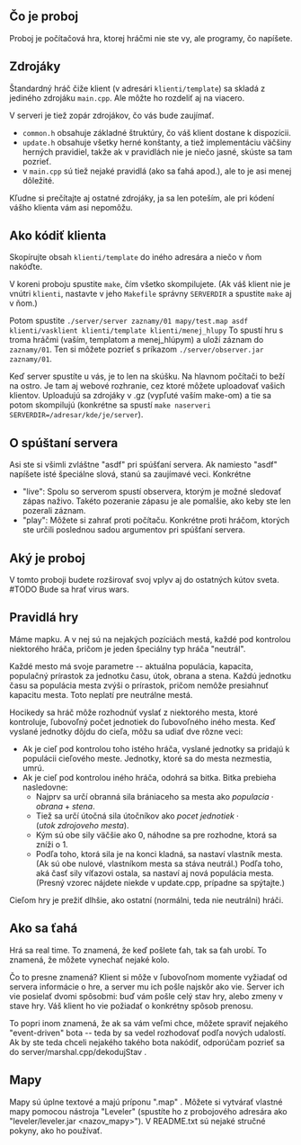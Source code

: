 
Čo je proboj
------------

Proboj je počítačová hra, ktorej hráčmi nie ste vy, ale programy, čo napíšete.


Zdrojáky
--------

Štandardný hráč čiže klient (v adresári `klienti/template`) sa skladá z jediného
zdrojáku `main.cpp`. Ale môžte ho rozdeliť aj na viacero.

V serveri je tiež zopár zdrojákov, čo vás bude zaujímať.

- `common.h` obsahuje základné štruktúry, čo váš klient dostane k dispozícii.
- `update.h` obsahuje všetky herné konštanty, a tiež
  implementáciu väčšiny herných pravidiel, takže ak v pravidlách nie je niečo
  jasné, skúste sa tam pozrieť.
- v `main.cpp` sú tiež nejaké pravidlá (ako sa ťahá apod.), ale to je asi menej
  dôležité.

Kľudne si prečítajte aj ostatné zdrojáky, ja sa len poteším, ale pri kódení
vášho klienta vám asi nepomôžu.


Ako kódiť klienta
-----------------

Skopírujte obsah `klienti/template` do iného adresára a niečo v ňom nakóďte.

V koreni proboju spustite `make`, čím všetko skompilujete. (Ak váš klient nie je
vnútri `klienti`, nastavte v jeho `Makefile` správny `SERVERDIR` a spustite
`make` aj v ňom.)

Potom spustite `./server/server zaznamy/01 mapy/test.map asdf klienti/vasklient
klienti/template klienti/menej_hlupy` To spustí hru s troma hráčmi (vaším, templatom
a menej_hlúpym) a uloží záznam do `zaznamy/01`. Ten si môžete pozrieť s príkazom
`./server/observer.jar zaznamy/01`.

Keď server spustíte u vás, je to len na skúšku. Na hlavnom počítači to beží na
ostro. Je tam aj webové rozhranie, cez ktoré môžete uploadovať vašich klientov.
Uploadujú sa zdrojáky v .gz (vypľuté vaším make-om) a tie sa potom skompilujú
(konkrétne sa spustí `make naserveri SERVERDIR=/adresar/kde/je/server`).


O spúštaní servera
------------------

Asi ste si všimli zvláštne "asdf" pri spúšťaní servera. Ak namiesto "asdf" napíšete
isté špeciálne slová, stanú sa zaujímavé veci. Konkrétne

- "live": Spolu so serverom spustí observera, ktorým je možné sledovať zápas naživo.
Takéto pozeranie zápasu je ale pomalšie, ako keby ste len pozerali záznam.
- "play": Môžete si zahrať proti počítaču. Konkrétne proti hráčom, ktorých ste
určili poslednou sadou argumentov pri spúšťaní servera.


Aký je proboj
-------------

V tomto proboji budete rozširovať svoj vplyv aj do ostatných kútov sveta.
#TODO
Bude sa hrať virus wars.

Pravidlá hry
------------

Máme mapku. A v nej sú na nejakých pozíciách mestá, každé pod kontrolou niektorého
hráča, pričom je jeden špeciálny typ hráča "neutrál".

Každé mesto má svoje parametre -- aktuálna populácia, kapacita, populačný prírastok
za jednotku času, útok, obrana a stena. Každú jednotku času sa populácia mesta
zvýši o prírastok, pričom nemôže presiahnuť kapacitu mesta. Toto neplatí pre
neutrálne mestá.

Hocikedy sa hráč môže rozhodnúť vyslať z niektorého mesta, ktoré kontroluje, ľubovoľný
počet jednotiek do ľubovoľného iného mesta. Keď vyslané jednotky dôjdu do cieľa,
môžu sa udiať dve rôzne veci:

- Ak je cieľ pod kontrolou toho istého hráča, vyslané jednotky sa pridajú k populácii
cieľového meste. Jednotky, ktoré sa do mesta nezmestia, umrú.
- Ak je cieľ pod kontrolou iného hráča, odohrá sa bitka. Bitka prebieha nasledovne:
  - Najprv sa určí obranná sila brániaceho sa mesta ako $populacia \cdot obrana + stena$.
  - Tiež sa určí útočná sila útočníkov ako $pocet\ jednotiek \cdot (utok\ zdrojoveho\ mesta)$.
  - Kým sú obe sily väčšie ako 0, náhodne sa pre rozhodne, ktorá sa zníži o 1.
  - Podľa toho, ktorá sila je na konci kladná, sa nastaví vlastník mesta. (Ak sú obe
nulové, vlastníkom mesta sa stáva neutrál.) Podľa toho, aká časť sily víťazovi
ostala, sa nastaví aj nová populácia mesta. (Presný vzorec nájdete niekde v update.cpp,
prípadne sa spýtajte.)

Cieľom hry je prežiť dlhšie, ako ostatní (normálni, teda nie neutrálni) hráči.


Ako sa ťahá
-----------

Hrá sa real time. To znamená, že keď pošlete ťah, tak sa ťah urobí. To znamená, že môžete vynechať nejaké kolo.

Čo to presne znamená? Klient si môže v ľubovoľnom momente vyžiadať od servera informácie o hre,
a server mu ich pošle najskôr ako vie. Server ich vie posielať dvomi spôsobmi: buď vám
pošle celý stav hry, alebo zmeny v stave hry. Váš klient ho vie požiadať o konkrétny
spôsob prenosu.

To popri inom znamená, že ak sa vám veľmi chce, môžete spraviť nejakého "event-driven"
bota -- teda by sa vedel rozhodovať podľa nových udalostí. Ak by ste teda chceli nejakého
takého bota nakódiť, odporúčam pozrieť sa do server/marshal.cpp/dekodujStav .


Mapy
----
Mapy sú úplne textové a majú príponu ".map" . Môžete si vytvárať vlastné mapy pomocou
nástroja "Leveler" (spustíte ho z probojového adresára ako "leveler/leveler.jar <nazov_mapy>").
V README.txt sú nejaké stručné pokyny, ako ho používať.



